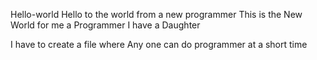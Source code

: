 Hello-world
Hello to the world from a new programmer
This is the New World for me a Programmer
I have a Daughter 

I have to create a file where Any one can do programmer at a short time 
